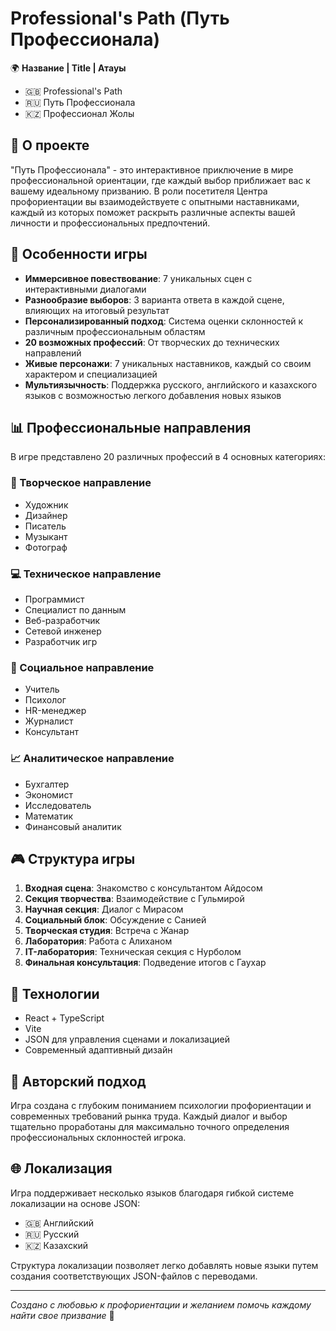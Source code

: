 # Professional's Path (Путь Профессионала)

🌍 **Название | Title | Атауы**
- 🇬🇧 Professional's Path
- 🇷🇺 Путь Профессионала
- 🇰🇿 Профессионал Жолы

## 🎯 О проекте

"Путь Профессионала" - это интерактивное приключение в мире профессиональной ориентации, где каждый выбор приближает вас к вашему идеальному призванию. В роли посетителя Центра профориентации вы взаимодействуете с опытными наставниками, каждый из которых поможет раскрыть различные аспекты вашей личности и профессиональных предпочтений.

## 🌟 Особенности игры

- **Иммерсивное повествование**: 7 уникальных сцен с интерактивными диалогами
- **Разнообразие выборов**: 3 варианта ответа в каждой сцене, влияющих на итоговый результат
- **Персонализированный подход**: Система оценки склонностей к различным профессиональным областям
- **20 возможных профессий**: От творческих до технических направлений
- **Живые персонажи**: 7 уникальных наставников, каждый со своим характером и специализацией
- **Мультиязычность**: Поддержка русского, английского и казахского языков с возможностью легкого добавления новых языков

## 📊 Профессиональные направления

В игре представлено 20 различных профессий в 4 основных категориях:

### 🎨 Творческое направление
- Художник
- Дизайнер
- Писатель
- Музыкант
- Фотограф

### 💻 Техническое направление
- Программист
- Специалист по данным
- Веб-разработчик
- Сетевой инженер
- Разработчик игр

### 👥 Социальное направление
- Учитель
- Психолог
- HR-менеджер
- Журналист
- Консультант

### 📈 Аналитическое направление
- Бухгалтер
- Экономист
- Исследователь
- Математик
- Финансовый аналитик

## 🎮 Структура игры

1. **Входная сцена**: Знакомство с консультантом Айдосом
2. **Секция творчества**: Взаимодействие с Гульмирой
3. **Научная секция**: Диалог с Мирасом
4. **Социальный блок**: Обсуждение с Санией
5. **Творческая студия**: Встреча с Жанар
6. **Лаборатория**: Работа с Алиханом
7. **IT-лаборатория**: Техническая секция с Нурболом
8. **Финальная консультация**: Подведение итогов с Гаухар

## 🚀 Технологии

- React + TypeScript
- Vite
- JSON для управления сценами и локализацией
- Современный адаптивный дизайн

## 🎨 Авторский подход

Игра создана с глубоким пониманием психологии профориентации и современных требований рынка труда. Каждый диалог и выбор тщательно проработаны для максимально точного определения профессиональных склонностей игрока.

## 🌐 Локализация

Игра поддерживает несколько языков благодаря гибкой системе локализации на основе JSON:
- 🇬🇧 Английский
- 🇷🇺 Русский
- 🇰🇿 Казахский

Структура локализации позволяет легко добавлять новые языки путем создания соответствующих JSON-файлов с переводами.

---
*Создано с любовью к профориентации и желанием помочь каждому найти свое призвание* 💫
